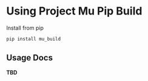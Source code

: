 # Using Project Mu Pip Build

Install from pip

```cmd 
pip install mu_build
```
## Usage Docs 

__TBD__

